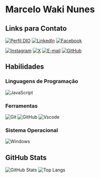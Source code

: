 # **Marcelo Waki Nunes**

## Links para Contato
[![Perfil DIO](https://img.shields.io/badge/-Meu%20Perfil%20na%20DIO-30A3DC?style=for-the-badge)](https://web.dio.me/users/gpires494)
[![LinkedIn](https://img.shields.io/badge/LinkedIn-0077B5?style=for-the-badge&logo=linkedin&logoColor=white)](https://www.linkedin.com/in/marcelo-waki-nunes/)
[![Facebook](https://img.shields.io/badge/Facebook-1877F2?style=for-the-badge&logo=facebook&logoColor=white)](https://www.facebook.com/MWNunes/)

[![Instagram](https://img.shields.io/badge/-Instagram-%23E4405F?style=for-the-badge&logo=instagram&logoColor=white)](https://www.instagram.com/mwnunes/)
[![X](https://img.shields.io/badge/X-000?style=for-the-badge&logo=x)](https://twitter.com/WakiMarcelo)
[![E-mail](https://img.shields.io/badge/-Email-000?style=for-the-badge&logo=microsoft-outlook&logoColor=007BFF)](mailto:wakimarcelo@outloo.com)
[![GitHub](https://img.shields.io/badge/GitHub-100000?style=for-the-badge&logo=github&logoColor=white)](https://github.com/wak1marcelo)

## Habilidades

### Linguagens de Programação
![JavaScript](https://img.shields.io/badge/JavaScript-F7DF1E?style=for-the-badge&logo=javascript&logoColor=black)

### Ferramentas
![Git](https://img.shields.io/badge/GIT-E44C30?style=for-the-badge&logo=git&logoColor=white)
![GitHub](https://img.shields.io/badge/GITHUB-000000?style=for-the-badge&logo=github&logoColor=white)
![Vscode](https://img.shields.io/badge/Vscode-007ACC?style=for-the-badge&logo=visual-studio-code&logoColor=white)

### Sistema Operacional
![Windows](https://img.shields.io/badge/Windows-000?style=for-the-badge&logo=windows&logoColor=2CA5E0)

## GitHub Stats
![GitHub Stats](https://github-readme-stats.vercel.app/api?username=wak1marcelo&theme=transparent&bg_color=000&border_color=30A3DC&show_icons=true&icon_color=30A3DC&title_color=E94D5F&text_color=FFF)
![Top Langs](https://github-readme-stats-git-masterrstaa-rickstaa.vercel.app/api/top-langs/?username=SEUUSERNAME&bg_color=000&border_color=30A3DC&title_color=E94D5F&text_color=FFF)

